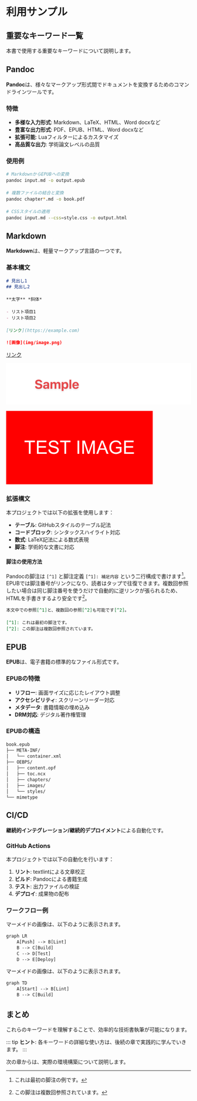 
# 利用サンプル

## 重要なキーワード一覧

本書で使用する重要なキーワードについて説明します。

## Pandoc

**Pandoc**は、様々なマークアップ形式間でドキュメントを変換するためのコマンドラインツールです。

### 特徴

- **多様な入力形式**: Markdown、LaTeX、HTML、Word docxなど
- **豊富な出力形式**: PDF、EPUB、HTML、Word docxなど
- **拡張可能**: Luaフィルターによるカスタマイズ
- **高品質な出力**: 学術論文レベルの品質

### 使用例

```bash
# MarkdownからEPUBへの変換
pandoc input.md -o output.epub

# 複数ファイルの結合と変換
pandoc chapter*.md -o book.pdf

# CSSスタイルの適用
pandoc input.md --css=style.css -o output.html
```

## Markdown

**Markdown**は、軽量マークアップ言語の一つです。

### 基本構文

```markdown
# 見出し1
## 見出し2

**太字** *斜体*

- リスト項目1
- リスト項目2

[リンク](https://example.com)

![画像](img/image.png)
```

[リンク](https://example.com)

![画像](img/image.png)

![テスト画像](img/test.png)

### 拡張構文

本プロジェクトでは以下の拡張を使用します：

- **テーブル**: GitHubスタイルのテーブル記法
- **コードブロック**: シンタックスハイライト対応
- **数式**: LaTeX記法による数式表現
- **脚注**: 学術的な文書に対応

#### 脚注の使用方法

Pandocの脚注は `[^1]` と脚注定義 `[^1]: 補足内容` という二行構成で書けます[^1]。EPUBでは脚注番号がリンクになり、読者はタップで往復できます。複数回参照したい場合は同じ脚注番号を使うだけで自動的に逆リンクが張られるため、HTMLを手書きするより安全です[^2]。

```markdown
本文中での参照[^1]と、複数回の参照[^2]も可能です[^2]。

[^1]: これは最初の脚注です。
[^2]: この脚注は複数回参照されています。
```

[^1]: これは最初の脚注の例です。
[^2]: この脚注は複数回参照されています。

## EPUB

**EPUB**は、電子書籍の標準的なファイル形式です。

### EPUBの特徴

- **リフロー**: 画面サイズに応じたレイアウト調整
- **アクセシビリティ**: スクリーンリーダー対応
- **メタデータ**: 書籍情報の埋め込み
- **DRM対応**: デジタル著作権管理

### EPUBの構造

```
book.epub
├── META-INF/
│   └── container.xml
├── OEBPS/
│   ├── content.opf
│   ├── toc.ncx
│   ├── chapters/
│   ├── images/
│   └── styles/
└── mimetype
```

## CI/CD

**継続的インテグレーション/継続的デプロイメント**による自動化です。

### GitHub Actions

本プロジェクトでは以下の自動化を行います：

1. **リント**: textlintによる文章校正
2. **ビルド**: Pandocによる書籍生成
3. **テスト**: 出力ファイルの検証
4. **デプロイ**: 成果物の配布

### ワークフロー例

マーメイドの画像は、以下のように表示されます。

```mermaid
graph LR
    A[Push] --> B[Lint]
    B --> C[Build]
    C --> D[Test]
    D --> E[Deploy]
```

マーメイドの画像は、以下のように表示されます。

```mermaid
graph TD
    A[Start] --> B[Lint]
    B --> C[Build]

```

## まとめ

これらのキーワードを理解することで、効率的な技術書執筆が可能になります。

::: tip
**ヒント**: 各キーワードの詳細な使い方は、後続の章で実践的に学んでいきます。
:::

次の章からは、実際の環境構築について説明します。
